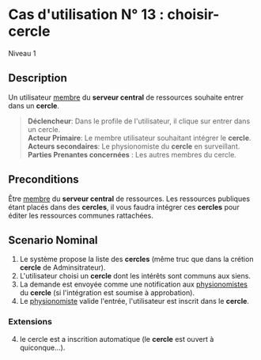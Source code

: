 
# Cas d'utilisation N° 13 :  choisir-cercle

Niveau 1

##	Description

Un utilisateur [membre](https://github.com/PremierLangage/platon-conception/blob/master/acteur/Membre.md) du **serveur central** de ressources souhaite entrer dans un **cercle**. 

> **Déclencheur**: Dans le profile de l'utilisateur, il clique sur entrer dans un cercle.  
> **Acteur Primaire**: Le membre utilisateur souhaitant intégrer le **cercle**.   
> **Acteurs secondaires**: Le physionomiste du **cercle** en surveillant.   
> **Parties Prenantes concernées** : Les autres membres du cercle.      
 
 
## Preconditions

Être [membre](https://github.com/PremierLangage/platon-conception/blob/master/acteur/Membre.md) du **serveur central** de ressources. Les ressources publiques étant placés dans des **cercles**, il vous faudra intégrer ces **cercles** pour éditer les ressources communes rattachées.

## Scenario Nominal

1.	Le système propose la liste des **cercles** (même truc que dans la crétion **cercle** de Adminsitrateur).
2.	L'utilisateur choisi un **cercle** dont les intérêts sont communs aux siens.
3.	La demande est envoyée comme une notification aux [physionomistes](https://github.com/PremierLangage/platon-conception/blob/master/acteur/Physionomiste.md) du **cercle** (si l'intégration est soumise à approbation).
4. Le [physionomiste](https://github.com/PremierLangage/platon-conception/blob/master/acteur/Physionomiste.md) valide l'entrée, l'utilisateur est inscrit dans le **cercle**.


###	Extensions

4. le cercle est a inscrition automatique (le **cercle** est ouvert à quiconque...).
